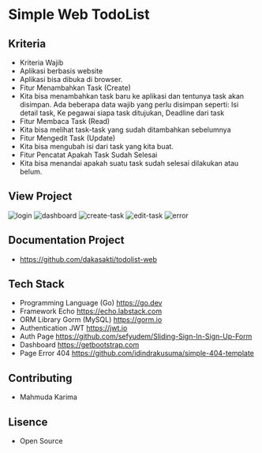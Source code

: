 # Simple Web TodoList

## Kriteria

- Kriteria Wajib
- Aplikasi berbasis website
- Aplikasi bisa dibuka di browser.
- Fitur Menambahkan Task (Create)
- Kita bisa menambahkan task baru ke aplikasi dan tentunya task akan disimpan. Ada beberapa data wajib yang perlu disimpan seperti: Isi detail task, Ke pegawai siapa task ditujukan, Deadline dari task
- Fitur Membaca Task (Read)
- Kita bisa melihat task-task yang sudah ditambahkan sebelumnya
- Fitur Mengedit Task (Update)
- Kita bisa mengubah isi dari task yang kita buat.
- Fitur Pencatat Apakah Task Sudah Selesai
- Kita bisa menandai apakah suatu task sudah selesai dilakukan atau belum.

## View Project
![login](https://user-images.githubusercontent.com/88183888/183925090-22abef76-f4b5-49b2-a12b-393c83322a63.jpg)
![dashboard](https://user-images.githubusercontent.com/88183888/183925251-f2c7da75-e35f-4a8d-ac78-58c339f950a1.jpg)
![create-task](https://user-images.githubusercontent.com/88183888/183927077-a786a9dc-9acb-48d5-9b9e-d189f8873e56.jpg)
![edit-task](https://user-images.githubusercontent.com/88183888/183925295-5402f7a9-219f-47ea-8724-13faf9a5a34a.jpg)
![error](https://user-images.githubusercontent.com/88183888/183926424-6798b40f-ba37-411a-9ff6-9950da4bbbca.jpg)


## Documentation Project

- https://github.com/dakasakti/todolist-web

## Tech Stack

- Programming Language (Go) https://go.dev
- Framework Echo https://echo.labstack.com
- ORM Library Gorm (MySQL) https://gorm.io
- Authentication JWT https://jwt.io
- Auth Page https://github.com/sefyudem/Sliding-Sign-In-Sign-Up-Form
- Dashboard https://getbootstrap.com
- Page Error 404 https://github.com/idindrakusuma/simple-404-template

## Contributing

- Mahmuda Karima

## Lisence

- Open Source
